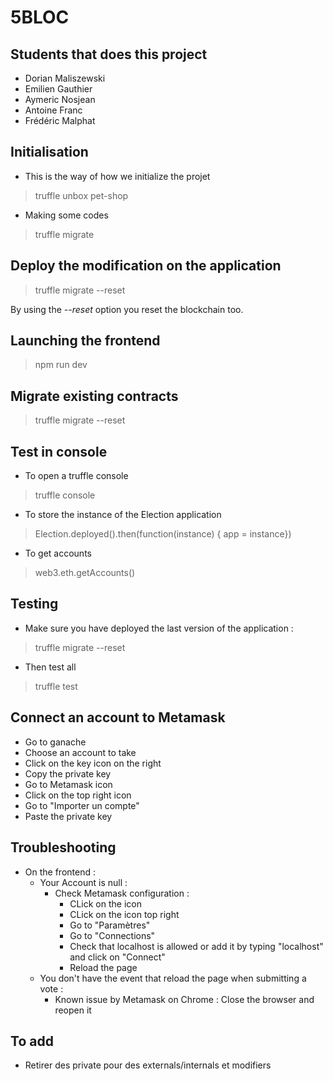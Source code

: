 # 5BLOC

## Students that does this project

- Dorian Maliszewski
- Emilien Gauthier
- Aymeric Nosjean
- Antoine Franc
- Frédéric Malphat

## Initialisation

- This is the way of how we initialize the projet
> truffle unbox pet-shop

- Making some codes
> truffle migrate

## Deploy the modification on the application

> truffle migrate --reset

By using the *--reset* option you reset the blockchain too.

## Launching the frontend

> npm run dev

## Migrate existing contracts 

> truffle migrate --reset

## Test in console

- To open a truffle console
> truffle console

- To store the instance of the Election application
> Election.deployed().then(function(instance) { app = instance})

- To get accounts 
> web3.eth.getAccounts()


## Testing

- Make sure you have deployed the last version of the application :
> truffle migrate --reset

- Then test all
> truffle test

## Connect an account to Metamask

- Go to ganache
- Choose an account to take
- Click on the key icon on the right
- Copy the private key
- Go to Metamask icon
- Click on the top right icon
- Go to "Importer un compte"
- Paste the private key

## Troubleshooting

- On the frontend : 
  - Your Account is null : 
    - Check Metamask configuration :
      - CLick on the icon
      - CLick on the icon top right
      - Go to "Paramètres"
      - Go to "Connections"
      - Check that localhost is allowed or add it by typing "localhost" and click on "Connect"
      - Reload the page
  - You don't have the event that reload the page when submitting a vote :
    - Known issue by Metamask on Chrome : Close the browser and reopen it


## To add

- Retirer des private pour des externals/internals et modifiers